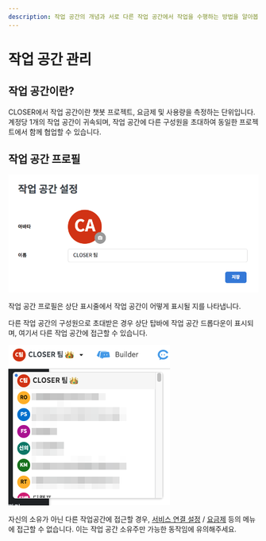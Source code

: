 ```yaml
---
description: 작업 공간의 개념과 서로 다른 작업 공간에서 작업을 수행하는 방법을 알아봅니다.
---
```


# 작업 공간 관리

## 작업 공간이란?

CLOSER에서 작업 공간이란 챗봇 프로젝트, 요금제 및 사용량을 측정하는 단위입니다. 계정당 1개의 작업 공간이 귀속되며, 작업 공간에 다른 구성원을 초대하여 동일한 프로젝트에서 함께 협업할 수 있습니다.

## 작업 공간 프로필 

![&#xC791;&#xC5C5; &#xACF5;&#xAC04; &#xC124;&#xC815; &#xD654;&#xBA74;](../../.gitbook/assets/image%20%2865%29.png)

작업 공간 프로필은 상단 표시줄에서 작업 공간이 어떻게 표시될 지를 나타냅니다. 

다른 작업 공간의 구성원으로 초대받은 경우 상단 탑바에 작업 공간 드롭다운이 표시되며, 여기서 다른 작업 공간에 접근할 수 있습니다.  

![&#xC791;&#xC5C5; &#xACF5;&#xAC04; &#xC120;&#xD0DD; &#xB4DC;&#xB86D;&#xB2E4;&#xC6B4; &#xC608;&#xC2DC;](../../.gitbook/assets/image%20%2867%29.png)

자신의 소유가 아닌 다른 작업공간에 접근할 경우, [서비스 연결 설정](../settings/) / [요금제](../plan-settings/) 등의 메뉴에 접근할 수 없습니다. 이는 작업 공간 소유주만 가능한 동작임에 유의해주세요.



